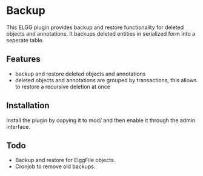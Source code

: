 Backup
======
This ELGG plugin provides backup and restore functionality for deleted objects and annotations. It backups deleted entities in serialized form into a seperate table.

## Features
* backup and restore deleted objects and annotations
* deleted objects and annotations are grouped by transactions, this allows to restore a recursive deletion at once

## Installation
Install the plugin by copying it to mod/ and then enable it through the admin interface.

## Todo
* Backup and restore for ElggFile objects.
* Cronjob to remove old backups.